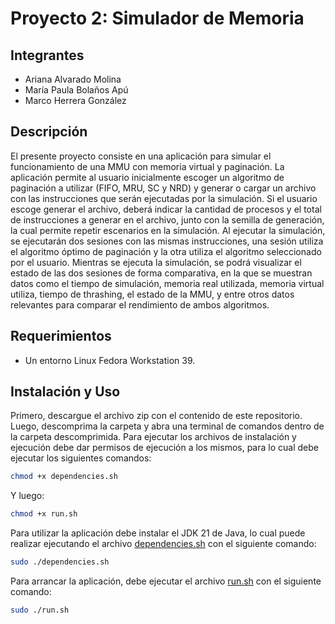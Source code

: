 # Proyecto 2: Simulador de Memoria

## Integrantes
- Ariana Alvarado Molina
- María Paula Bolaños Apú
- Marco Herrera González

## Descripción

El presente proyecto consiste en una aplicación para simular el funcionamiento de una MMU con memoria virtual y paginación. La aplicación permite al usuario inicialmente escoger un
algoritmo de paginación a utilizar (FIFO, MRU, SC y NRD) y generar o cargar un archivo con las instrucciones que serán ejecutadas por la simulación. Si el usuario escoge generar
el archivo, deberá indicar la cantidad de procesos y el total de instrucciones a generar en el archivo, junto con la semilla de generación, la cual permite repetir escenarios
en la simulación. Al ejecutar la simulación, se ejecutarán dos sesiones con las mismas instrucciones, una sesión utiliza el algoritmo óptimo de paginación y la otra utiliza
el algoritmo seleccionado por el usuario. Mientras se ejecuta la simulación, se podrá visualizar el estado de las dos sesiones de forma comparativa, en la que se muestran datos
como el tiempo de simulación, memoria real utilizada, memoria virtual utiliza, tiempo de thrashing, el estado de la MMU, y entre otros datos relevantes para comparar el
rendimiento de ambos algoritmos. 

## Requerimientos

- Un entorno Linux Fedora Workstation 39.

## Instalación y Uso

Primero, descargue el archivo zip con el contenido de este repositorio. Luego, descomprima la carpeta y abra una terminal de comandos
dentro de la carpeta descomprimida. Para ejecutar los archivos de instalación y ejecución debe dar permisos de ejecución a los mismos,
para lo cual debe ejecutar los siguientes comandos:

```bash
chmod +x dependencies.sh
```

Y luego:

```bash
chmod +x run.sh
```

Para utilizar la aplicación debe instalar el JDK 21 de Java, lo cual puede realizar ejecutando
el archivo [dependencies.sh](dependencies.sh) con el siguiente comando:

```bash
sudo ./dependencies.sh
```

Para arrancar la aplicación, debe ejecutar el archivo [run.sh](run.sh) con el siguiente comando:

```bash
sudo ./run.sh
```

